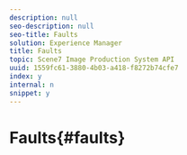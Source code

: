 ```yaml
---
description: null
seo-description: null
seo-title: Faults
solution: Experience Manager
title: Faults
topic: Scene7 Image Production System API
uuid: 1559fc61-3880-4b03-a418-f8272b74cfe7
index: y
internal: n
snippet: y
---
```


# Faults{#faults}

